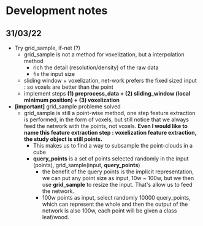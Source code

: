 # Development notes



## 31/03/22

* Try grid_sample, if-net (?)
  * grid_sample is not a method for voxelization, but a interpolation method
    * rich the detail (resolution/density) of the raw data 
    * fix the input size
  * sliding window + voxelization, net-work prefers the fixed sized input : so voxels are better than the point
  * implement steps **(1) preprocess_data + (2) sliding_window (local minimum position) + (3) voxelization**
* **[important]** grid_sample probleme solved
  * grid_sample is still a point-wise method, one step feature extraction is performed, in the form of voxels, but still notice that we always feed the network with the points, not voxels. **Even I would like to name this feature extraction step : voxelization feature extraction, the study object is still points.**
    * This makes us to find a way to subsample the point-clouds in a cube
    * **query_points** is a set of points selected randomly in the input (points), grid_sample(input, **query_points**)
      * the benefit of the query points is the implicit representation, we can put any point size as input, 10w ~ 100w, but we then use **grid_sample** to resize the input. That's allow us to feed the network. 
      * 100w points as input, select randomly 10000 query_points, which can represent the whole and then the output of the network is also 100w, each point will be given a class leaf/wood.   